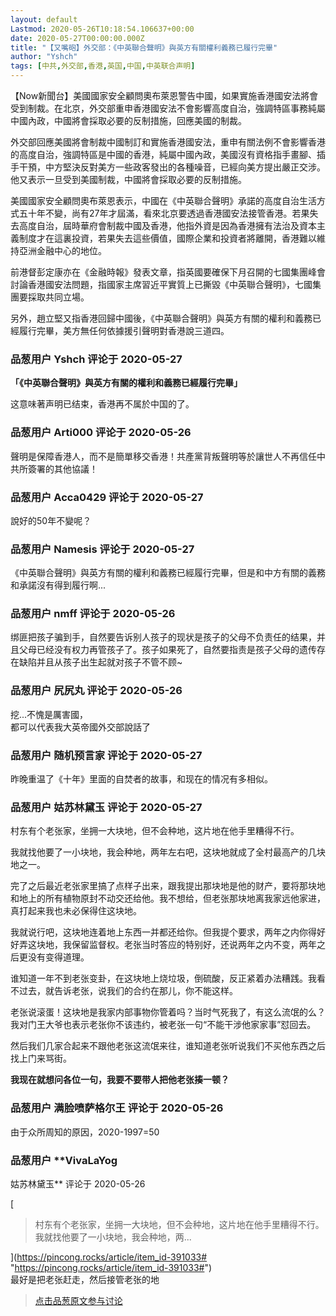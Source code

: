 ```yaml
---
layout: default
Lastmod: 2020-05-26T10:18:54.106637+00:00
date: 2020-05-27T00:00:00.000Z
title: "【又嘴砲】外交部：《中英聯合聲明》與英方有關權利義務已履行完畢"
author: "Yshch"
tags: [中共,外交部,香港,英国,中国,中英联合声明]
---
```


【Now新聞台】美國國家安全顧問奧布萊恩警告中國，如果實施香港國安法將會受到制裁。在北京，外交部重申香港國安法不會影響高度自治，強調特區事務純屬中國內政，中國將會採取必要的反制措施，回應美國的制裁。  
  
外交部回應美國將會制裁中國制訂和實施香港國安法，重申有關法例不會影響香港的高度自治，強調特區是中國的香港，純屬中國內政，美國沒有資格指手畫腳、插手干預，中方堅決反對美方一些政客發出的各種噪音，已經向美方提出嚴正交涉。他又表示一旦受到美國制裁，中國將會採取必要的反制措施。  
  
美國國家安全顧問奧布萊恩表示，中國在《中英聯合聲明》承諾的高度自治生活方式五十年不變，尚有27年才屆滿，看來北京要透過香港國安法接管香港。若果失去高度自治，屆時華府會制裁中國及香港，他指外資是因為香港擁有法治及資本主義制度才在這裏投資，若果失去這些價值，國際企業和投資者將離開，香港難以維持亞洲金融中心的地位。  
  
前港督彭定康亦在《金融時報》發表文章，指英國要確保下月召開的七國集團峰會討論香港國安法問題，指國家主席習近平實質上已撕毀《中英聯合聲明》，七國集團要採取共同立場。  
  
另外，趙立堅又指香港回歸中國後，《中英聯合聲明》與英方有關的權利和義務已經履行完畢，美方無任何依據援引聲明對香港說三道四。

            
### 品葱用户 **Yshch** 评论于 2020-05-27
        
**「《中英聯合聲明》與英方有關的權利和義務已經履行完畢」**  
  
这意味著声明已结束，香港再不属於中国的了。
        


            
### 品葱用户 **Arti000** 评论于 2020-05-26
        
聲明是保障香港人，而不是簡單移交香港！共產黨背叛聲明等於讓世人不再信任中共所簽署的其他協議！
        


            
### 品葱用户 **Acca0429** 评论于 2020-05-27
        
說好的50年不變呢？
        


            
### 品葱用户 **Namesis** 评论于 2020-05-27
        
《中英聯合聲明》與英方有關的權利和義務已經履行完畢，但是和中方有關的義務和承諾沒有得到履行啊...
        


            
### 品葱用户 **nmff** 评论于 2020-05-26
        
绑匪把孩子骗到手，自然要告诉别人孩子的现状是孩子的父母不负责任的结果，并且父母已经没有权力再管孩子了。孩子如果死了，自然要指责是孩子父母的遗传存在缺陷并且从孩子出生起就对孩子不管不顾~
        


            
### 品葱用户 **尻尻丸** 评论于 2020-05-26
        
挖...不愧是厲害國，  
都可以代表我大英帝國外交部說話了
        


            
### 品葱用户 **随机预言家** 评论于 2020-05-27
        
昨晚重温了《十年》里面的自焚者的故事，和现在的情况有多相似。
        


            
### 品葱用户 **姑苏林黛玉** 评论于 2020-05-27
        
村东有个老张家，坐拥一大块地，但不会种地，这片地在他手里糟得不行。  
  
我就找他要了一小块地，我会种地，两年左右吧，这块地就成了全村最高产的几块地之一。  
  
完了之后最近老张家里搞了点样子出来，跟我提出那块地是他的财产，要将那块地和地上的所有植物原封不动交还给他。我不想给，但老张那块地离我家远他家进，真打起来我也未必保得住这块地。  
  
我就说行吧，这块地连着地上东西一并都还给你。但我提个要求，两年之内你得好好弄这块地，我保留监督权。老张当时答应的特别好，还说两年之内不变，两年之后更没有变得道理。  
  
谁知道一年不到老张变卦，在这块地上烧垃圾，倒硫酸，反正紧着办法糟践。我看不过去，就告诉老张，说我们的合约在那儿，你不能这样。  
  
老张说滚蛋！这块地是我家内部事物你管着吗？当时气死我了，有这么流氓的么？我对门王大爷也表示老张你不该违约，被老张一句“不能干涉他家家事”怼回去。  
  
然后我们几家合起来不跟他老张这流氓来往，谁知道老张听说我们不买他东西之后找上门来骂街。  
  
**我现在就想问各位一句，我要不要带人把他老张揍一顿？**
        


            
### 品葱用户 **满脸喷萨格尔王** 评论于 2020-05-26
        
由于众所周知的原因，2020-1997=50
        


            
### 品葱用户 **VivaLaYog 
姑苏林黛玉** 评论于 2020-05-26
        
[

> 村东有个老张家，坐拥一大块地，但不会种地，这片地在他手里糟得不行。我就找他要了一小块地，我会种地，两...

](https://pincong.rocks/article/item_id-391033# "https://pincong.rocks/article/item_id-391033#")  
最好是把老张赶走，然后接管老张的地
        






> [点击品葱原文参与讨论](https://pincong.rocks/article/19429)

